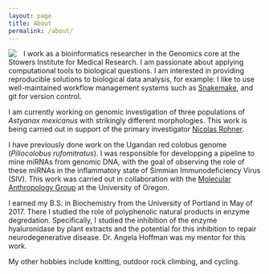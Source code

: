 ```yaml
---
layout: page
title: About
permalink: /about/
---
```


<img src="/img/headshot.png" align="left" style="margin-right:1em;"> 

I work as a bioinformatics researcher in the Genomics core at the Stowers Institute for Medical Research. I am passionate about applying computational tools to biological questions. I am interested in providing reproducible solutions to biological data analysis, for example: I like to use well-maintained workflow management systems such as [Snakemake](https://snakemake.readthedocs.io/en/stable/), and git for version control.

I am currently working on genomic investigation of three populations of *Astyanax mexicanus* with strikingly different morphologies. This work is being carried out in support of the primary investigator [Nicolas Rohner](https://www.stowers.org/faculty/rohner-lab).

I have previously done work on the Ugandan red colobus genome (*Piliocolobus rufomitratus*). I was responsible for developping a pipeline to mine miRNAs from genomic DNA, with the goal of observing the role of these miRNAs in the inflammatory state of Simmian Immunodeficiency Virus (SIV). This work was carried out in collaboration with the [Molecular Anthropology Group](http://molecular-anthro.uoregon.edu/) at the University of Oregon.

I earned my B.S. in Biochemistry from the University of Portland in May of 2017. There I studied the role of polyphenolic natural products in enzyme degredation. Specifically, I studied the inhibition of the enzyme hyaluronidase by plant extracts and the potential for this inhibition to repair neurodegenerative disease. Dr. Angela Hoffman was my mentor for this work.

My other hobbies include knitting, outdoor rock climbing, and cycling.
